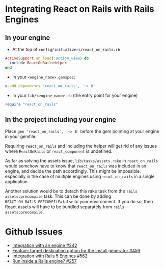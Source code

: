 # Integrating React on Rails with Rails Engines

## In your engine

- At the top of `config/initializers/react_on_rails.rb`

```ruby
ActiveSupport.on_load(:action_view) do
  include ReactOnRailsHelper
end
```

- In your `<engine_name>.gemspec`:

```ruby
s.add_dependency 'react_on_rails', '~> 6'
```

- In your `lib/<engine_name>.rb` (the entry point for your engine)

```ruby
require "react_on_rails"
```

## In the project including your engine

Place `gem 'react_on_rails', '~> 6'` before the gem pointing at your engine in your gemfile.

Requiring `react_on_rails` and including the helper will get rid of any issues where `ReactOnRails` or `react_component` is undefined.

As far as solving the assets issue, `lib/tasks/assets.rake` in `react_on_rails` would somehow have to know that `react_on_rails` was included in an engine, and decide the path accordingly. This might be impossible, especially in the case of multiple engines using `react_on_rails` in a single application.

Another solution would be to detach this rake task from the `rails assets:precompile` task. This can be done by adding `REACT_ON_RAILS_PRECOMPILE=false` to your environment. If you do so, then React assets will have to be bundled separately from `rails assets:precompile`.

# Github Issues

- [Integration with an engine #342](https://github.com/shakacode/react_on_rails/issues/342)
- [Feature: target destination option for the install generator #459](https://github.com/shakacode/react_on_rails/issues/459)
- [Integration with Rails 5 Engines #562](https://github.com/shakacode/react_on_rails/issues/562)
- [Run inside a Rails engine? #257](https://github.com/shakacode/react_on_rails/issues/257)
